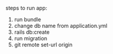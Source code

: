 steps to run app:
1) run bundle
2) change db name from application.yml
3) rails db:create
4) run migration
5) git remote set-url origin <your origin new repo>

